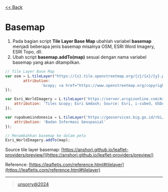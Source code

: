 [<< Back](../README.md)

# Basemap

1. Pada bagian script **Tile Layer Base Map** ubahlah variabel **basemap** menjadi beberapa jenis basemap misalnya OSM, ESRI Word Imagery, ESRI Topo, dll.
2. Ubah script **basemap.addTo(map)** sesuai dengan nama variabel basemap yang akan ditampilkan.

```javascript
// Tile Layer Base Map
var osm = L.tileLayer("https://{s}.tile.openstreetmap.org/{z}/{x}/{y}.png", {
		attribution:
				'&copy; <a href="https://www.openstreetmap.org/copyright">OpenStreetMap</a> contributors',
});

var Esri_WorldImagery = L.tileLayer('https://server.arcgisonline.com/ArcGIS/rest/services/World_Imagery/MapServer/tile/{z}/{y}/{x}', {
	attribution: 'Tiles &copy; Esri &mdash; Source: Esri, i-cubed, USDA, USGS, AEX, GeoEye, Getmapping, Aerogrid, IGN, IGP, UPR-EGP, and the GIS User Community'
});

var rupabumiindonesia = L.tileLayer('https://geoservices.big.go.id/rbi/rest/services/BASEMAP/Rupabumi_Indonesia/MapServer/tile/{z}/{y}/{x}', {
	attribution: 'Badan Informasi Geospasial'
});

// Menambahkan basemap ke dalam peta
Esri_WorldImagery.addTo(map);

```

Source tile layer basemap: [https://anshori.github.io/leaflet-providers/preview/](https://anshori.github.io/leaflet-providers/preview/)

Reference: [https://leafletjs.com/reference.html#tilelayer](https://leafletjs.com/reference.html#tilelayer)

---
> [unsorry@2024](https://unsorry.net)